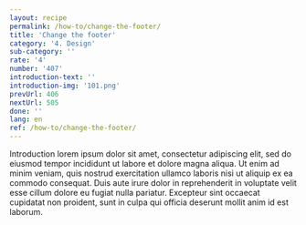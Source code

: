 ```yaml
---
layout: recipe
permalink: /how-to/change-the-footer/
title: 'Change the footer'
category: '4. Design'
sub-category: ''
rate: '4'
number: '407'
introduction-text: ''
introduction-img: '101.png'
prevUrl: 406
nextUrl: 505
done: ''
lang: en
ref: /how-to/change-the-footer/
---
```


Introduction lorem ipsum dolor sit amet, consectetur adipiscing elit, sed do eiusmod tempor incididunt ut labore et dolore magna aliqua. Ut enim ad minim veniam, quis nostrud exercitation ullamco laboris nisi ut aliquip ex ea commodo consequat. Duis aute irure dolor in reprehenderit in voluptate velit esse cillum dolore eu fugiat nulla pariatur. Excepteur sint occaecat cupidatat non proident, sunt in culpa qui officia deserunt mollit anim id est laborum.

